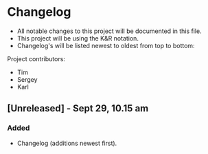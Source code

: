 # Changelog
- All notable changes to this project will be documented in this file.
- This project will be using the K&R notation.
- Changelog's will be listed newest to oldest from top to bottom:

Project contributors:
- Tim
- Sergey
- Karl



## [Unreleased] - Sept 29, 10.15 am
### Added
- Changelog (additions newest first).
